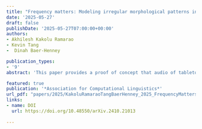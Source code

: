 ```yaml
---
title: "Frequency matters: Modeling irregular morphological patterns in Spanish with Transformers"
date: '2025-05-27'
draft: false
publishDate: '2025-05-27T07:00:00+00:00'
authors:
- Akhilesh Kakolu Ramarao
- Kevin Tang
-  Dinah Baer-Henney

publication_types:
- '9'
abstract: 'This paper provides a proof of concept that audio of tabletop role-playing games (TTRPG) could serve as a challenge for diarization systems. TTRPGs are carried out mostly by conversation. Participants often alter their voices to indicate that they are talking as a fictional character. Audio processing systems are susceptible to voice conversion with or without technological assistance. TTRPG present a conversational phenomenon in which voice conversion is an inherent characteristic for an immersive gaming experience. This could make it more challenging for diarizers to pick the real speaker and determine that impersonating is just that. We present the creation of a small TTRPG audio dataset and compare it against the AMI and the ICSI corpus. The performance of two diarizers, pyannote.audio and wespeaker, were evaluated. We observed that TTRPGs’ properties result in a higher confusion rate for both diarizers. Additionally, wespeaker strongly underestimates the number of speakers in the TTRPG audio files.We propose TTRPG audio as a promising challenge for diarization systems.'

featured: true
publication: '*Association for Computational Linguistics*'
url_pdf: "papers/2025/KakoluRamaraoTangBaerHenney_2025_FrequencyMatters_ACL.pdf"
links:
- name: DOI
  url: https://doi.org/10.48550/arXiv.2410.21013
  
---
```

